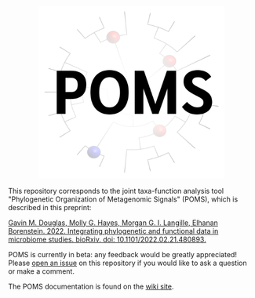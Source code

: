 <p align="center">
	<img src="images/logo.png?raw=true" alt="Logo" width=75% height=75%>
</p>

This repository corresponds to the joint taxa-function analysis tool "Phylogenetic Organization of Metagenomic Signals" (POMS), which is described in this preprint:

[Gavin M. Douglas, Molly G. Hayes, Morgan G. I. Langille, Elhanan Borenstein. 2022. Integrating phylogenetic and functional data in microbiome studies. bioRxiv. doi: 10.1101/2022.02.21.480893.](https://www.biorxiv.org/content/10.1101/2022.02.21.480893v1)

POMS is currently in beta: any feedback would be greatly appreciated! Please [open an issue](https://github.com/gavinmdouglas/POMS/issues) on this repository if you would like to ask a question or make a comment.

The POMS documentation is found on the [wiki site](https://github.com/gavinmdouglas/POMS/wiki).

